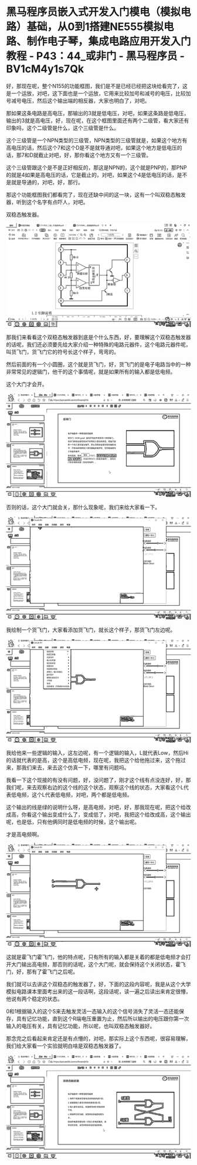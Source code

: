 # 黑马程序员嵌入式开发入门模电（模拟电路）基础，从0到1搭建NE555模拟电路、制作电子琴，集成电路应用开发入门教程 - P43：44_或非门 - 黑马程序员 - BV1cM4y1s7Qk

好，那现在呢，整个N155的功能框图，我们是不是已经已经把这块给看完了，这是一个运放，对吧，这下面也是一个运放，它用来比较加号和减号的电压，比较加号减号电压，然后这个输出端的相反器，大家也明白了，对吧。

那如果这条电路是高电压，那输出的3就是低电压，对吧，如果这条路是低电压，输出的3就是高电压，好，现在呢，在这个框图里面还有两个二级管，看大家还有印象吗，这个二级管是什么，这个三级管是什么。

这个三级管是一个NPN类型的三级管，NPN类型的三级管就是，如果这个地方有高电压的话，然后这个7和这个D是不是就导通对吧，如果这个地方是低电压的话，那7和D就截止对吧，好，那你看这个地方又有一个三级管。

这个三级管跟这个是不是正好相反的，那这是NPN的，这个就是PNP的，那PNP的就是4如果是高电压的话，它是截止的，对吧，如果这个4是低电压的话，是不是就是导通的，对吧，好，那行。

那这个功能框图我们都看完了，现在还缺中间的这一块，这有一个叫双稳态触发器，听到这个名字有点吓人，对吧。

双稳态触发器。

![](img/2aba9e09f4aadcee45a32dfcb44d20a9_1.png)

那我们来看看这个双稳态触发器到底是个什么东西，好，要理解这个双稳态触发器的话呢，我们还必须要先给大家介绍一种特殊的电路元器件，这个电路元器件呢，叫货飞门，货飞门它的符号长这个样子，弯弯的。

然后前面的有一个小圆圈，这个就是货飞门，好，货飞门的是电子电路当中的一种非常常见的逻辑门，他干的这个事情呢，就是如果所有的输入都是低电频。

这个大门才会开。

![](img/2aba9e09f4aadcee45a32dfcb44d20a9_3.png)

否则的话，这个大门就会关，那什么现象呢，我们来给大家看一下。

![](img/2aba9e09f4aadcee45a32dfcb44d20a9_5.png)

我绘制一个货飞门，大家看添加货飞门，就长这个样子，那货飞门左边呢。

![](img/2aba9e09f4aadcee45a32dfcb44d20a9_7.png)

我给他来一些逻辑的输入，这左边呢，有一个逻辑的输入，L就代表Low，然后Hi的话就代表的是高，这个是高低电频，现在呢，我把这个给他拖过来，这个拖过来，那我们来去，来去这个仿真一下，哪里有问题吗。

我看一下这个现接的有没有问题，好，没问题了，刚才这个线有点没连好，好，那我们呢，来去观察右边的这个线的这个状态，观察这个线的状态，大家看这个L代表低电频，这个L代表低电频，对吧，两个都是低电频。

这个输出的线是绿的说明什么呀，是高电频，对吧，好，那我现在呢，把这个给改成高，你看这个输出变成什么了，变成低了，对吧，我把这个给改成高，这个输出呢，也是低，只有他俩同时是低电频的时候，这个输出呢。

才是高电频啊。

![](img/2aba9e09f4aadcee45a32dfcb44d20a9_9.png)

这就是霍飞门霍飞门，他的特点呢，只有所有的输入都是关着的都是低电频才会打开大门输出高电频，那否则的话呢，这个大门呢，就会保持这个关闭状态，霍飞门，好，那有了霍飞门之后呢。

我们就可以去讲这个双稳态的触发器了，好，下面的这段内容呢，我是从这个大学模拟电路课本里面考出来的这一段话啊，这段话呢，读一遍之后读出来肯定很懵，他说有两个稳定的状态。

0和1根据输入的这个S来去触发灵活一态输入的这个信号消失了灵活一态还能保存，具有记忆功能，直到这个R端电压重置为止，然后所以输出的电压跟你第一次输入的电压有关，具有记忆功能，所以呢，也叫双稳态触发器好。

那念完之后看起来肯定还是有点懵的，对吧，那实际上这个东西呢，很容易理解，我们给大家看一个实验就明白啥是双稳态触发器了。

![](img/2aba9e09f4aadcee45a32dfcb44d20a9_11.png)